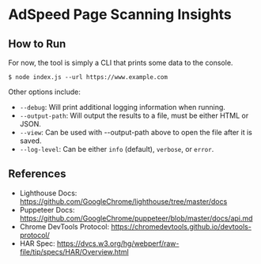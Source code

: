 # AdSpeed Page Scanning Insights

## How to Run

For now, the tool is simply a CLI that prints some data to the console.

```shell
$ node index.js --url https://www.example.com
```

Other options include:

-   `--debug`: Will print additional logging information when running.
-   `--output-path`: Will output the results to a file, must be either HTML or JSON.
-   `--view`: Can be used with --output-path above to open the file after it is saved.
-   `--log-level`: Can be either `info` (default), `verbose`, or `error`.

## References

-   Lighthouse Docs: https://github.com/GoogleChrome/lighthouse/tree/master/docs
-   Puppeteer Docs: https://github.com/GoogleChrome/puppeteer/blob/master/docs/api.md
-   Chrome DevTools Protocol: https://chromedevtools.github.io/devtools-protocol/
-   HAR Spec: https://dvcs.w3.org/hg/webperf/raw-file/tip/specs/HAR/Overview.html
